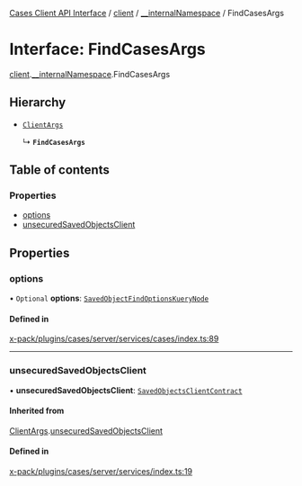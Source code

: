 [Cases Client API Interface](../README.md) / [client](../modules/client.md) / [\_\_internalNamespace](../modules/client.__internalNamespace.md) / FindCasesArgs

# Interface: FindCasesArgs

[client](../modules/client.md).[__internalNamespace](../modules/client.__internalNamespace.md).FindCasesArgs

## Hierarchy

- [`ClientArgs`](client.__internalNamespace.ClientArgs-1.md)

  ↳ **`FindCasesArgs`**

## Table of contents

### Properties

- [options](client.__internalNamespace.FindCasesArgs.md#options)
- [unsecuredSavedObjectsClient](client.__internalNamespace.FindCasesArgs.md#unsecuredsavedobjectsclient)

## Properties

### options

• `Optional` **options**: [`SavedObjectFindOptionsKueryNode`](../modules/client.__internalNamespace.md#savedobjectfindoptionskuerynode)

#### Defined in

[x-pack/plugins/cases/server/services/cases/index.ts:89](https://github.com/elastic/kibana/blob/06b0f975f60/x-pack/plugins/cases/server/services/cases/index.ts#L89)

___

### unsecuredSavedObjectsClient

• **unsecuredSavedObjectsClient**: [`SavedObjectsClientContract`](../modules/client.__internalNamespace.md#savedobjectsclientcontract)

#### Inherited from

[ClientArgs](client.__internalNamespace.ClientArgs-1.md).[unsecuredSavedObjectsClient](client.__internalNamespace.ClientArgs-1.md#unsecuredsavedobjectsclient)

#### Defined in

[x-pack/plugins/cases/server/services/index.ts:19](https://github.com/elastic/kibana/blob/06b0f975f60/x-pack/plugins/cases/server/services/index.ts#L19)
